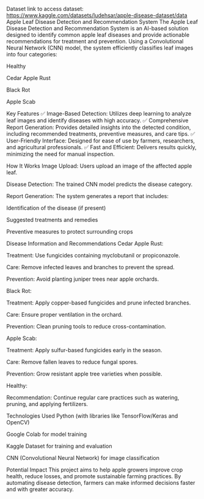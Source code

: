 Dataset link to access dataset: https://www.kaggle.com/datasets/ludehsar/apple-disease-dataset/data
Apple Leaf Disease Detection and Recommendation System
The Apple Leaf Disease Detection and Recommendation System is an AI-based solution designed to identify common apple leaf diseases and provide actionable recommendations for treatment and prevention. Using a Convolutional Neural Network (CNN) model, the system efficiently classifies leaf images into four categories:

Healthy

Cedar Apple Rust

Black Rot

Apple Scab

Key Features
✅ Image-Based Detection: Utilizes deep learning to analyze leaf images and identify diseases with high accuracy.
✅ Comprehensive Report Generation: Provides detailed insights into the detected condition, including recommended treatments, preventive measures, and care tips.
✅ User-Friendly Interface: Designed for ease of use by farmers, researchers, and agricultural professionals.
✅ Fast and Efficient: Delivers results quickly, minimizing the need for manual inspection.

How It Works
Image Upload: Users upload an image of the affected apple leaf.

Disease Detection: The trained CNN model predicts the disease category.

Report Generation: The system generates a report that includes:

Identification of the disease (if present)

Suggested treatments and remedies

Preventive measures to protect surrounding crops

Disease Information and Recommendations
Cedar Apple Rust:

Treatment: Use fungicides containing myclobutanil or propiconazole.

Care: Remove infected leaves and branches to prevent the spread.

Prevention: Avoid planting juniper trees near apple orchards.

Black Rot:

Treatment: Apply copper-based fungicides and prune infected branches.

Care: Ensure proper ventilation in the orchard.

Prevention: Clean pruning tools to reduce cross-contamination.

Apple Scab:

Treatment: Apply sulfur-based fungicides early in the season.

Care: Remove fallen leaves to reduce fungal spores.

Prevention: Grow resistant apple tree varieties when possible.

Healthy:

Recommendation: Continue regular care practices such as watering, pruning, and applying fertilizers.

Technologies Used
Python (with libraries like TensorFlow/Keras and OpenCV)

Google Colab for model training

Kaggle Dataset for training and evaluation

CNN (Convolutional Neural Network) for image classification

Potential Impact
This project aims to help apple growers improve crop health, reduce losses, and promote sustainable farming practices. By automating disease detection, farmers can make informed decisions faster and with greater accuracy.
